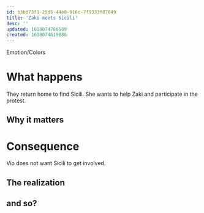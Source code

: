 ```yaml
---
id: b3bd73f1-25d5-44e0-916c-7f9333f87049
title: 'Zaki meets Sicili'
desc: ''
updated: 1618074786509
created: 1618074619886
---
```

Emotion/Colors
>

# What happens
They return home to find Sicili. She wants to help Zaki and participate in the protest.

##  Why it matters


# Consequence
Vio does not want Sicili to get involved.

## The realization

## and so?
